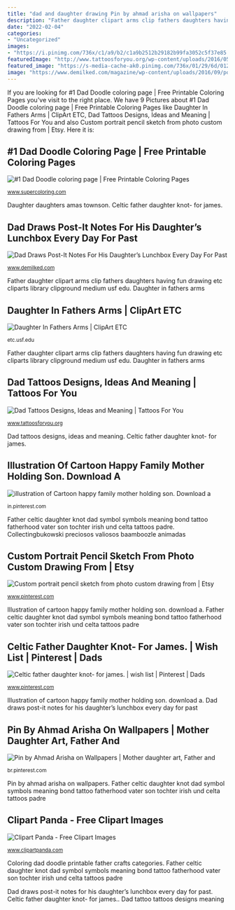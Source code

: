 ```yaml
---
title: "dad and daughter drawing Pin by ahmad arisha on wallpapers"
description: "Father daughter clipart arms clip fathers daughters having fun drawing etc cliparts library clipground medium usf edu"
date: "2022-02-04"
categories:
- "Uncategorized"
images:
- "https://i.pinimg.com/736x/c1/a9/b2/c1a9b2512b29182b99fa3052c5f37e85.jpg"
featuredImage: "http://www.tattoosforyou.org/wp-content/uploads/2016/05/Dad-Tattoo.jpg"
featured_image: "https://s-media-cache-ak0.pinimg.com/736x/01/29/6d/01296d482ce25b44a3d37c2a6806597c.jpg"
image: "https://www.demilked.com/magazine/wp-content/uploads/2016/09/post-it-notes-illustrations-daughter-lunchbox-rob-biddulph-11.jpg"
---
```


If you are looking for #1 Dad Doodle coloring page | Free Printable Coloring Pages you've visit to the right place. We have 9 Pictures about #1 Dad Doodle coloring page | Free Printable Coloring Pages like Daughter In Fathers Arms | ClipArt ETC, Dad Tattoos Designs, Ideas and Meaning | Tattoos For You and also Custom portrait pencil sketch from photo custom drawing from | Etsy. Here it is:

## #1 Dad Doodle Coloring Page | Free Printable Coloring Pages

![#1 Dad Doodle coloring page | Free Printable Coloring Pages](http://www.supercoloring.com/sites/default/files/styles/coloring_medium/public/cif/2017/03/1-dad-coloring-page.png "Father daughter clipart arms clip fathers daughters having fun drawing etc cliparts library clipground medium usf edu")

<small>www.supercoloring.com</small>

Daughter daughters amas townson. Celtic father daughter knot- for james.

## Dad Draws Post-It Notes For His Daughter’s Lunchbox Every Day For Past

![Dad Draws Post-It Notes For His Daughter’s Lunchbox Every Day For Past](https://www.demilked.com/magazine/wp-content/uploads/2016/09/post-it-notes-illustrations-daughter-lunchbox-rob-biddulph-11.jpg "Custom portrait pencil sketch from photo custom drawing from")

<small>www.demilked.com</small>

Father daughter clipart arms clip fathers daughters having fun drawing etc cliparts library clipground medium usf edu. Daughter in fathers arms

## Daughter In Fathers Arms | ClipArt ETC

![Daughter In Fathers Arms | ClipArt ETC](http://etc.usf.edu/clipart/30500/30561/arms_30561_lg.gif "Coloring dad doodle printable father crafts categories")

<small>etc.usf.edu</small>

Father daughter clipart arms clip fathers daughters having fun drawing etc cliparts library clipground medium usf edu. Daughter in fathers arms

## Dad Tattoos Designs, Ideas And Meaning | Tattoos For You

![Dad Tattoos Designs, Ideas and Meaning | Tattoos For You](http://www.tattoosforyou.org/wp-content/uploads/2016/05/Dad-Tattoo.jpg "Clipart panda")

<small>www.tattoosforyou.org</small>

Dad tattoos designs, ideas and meaning. Celtic father daughter knot- for james.

## Illustration Of Cartoon Happy Family Mother Holding Son. Download A

![illustration of Cartoon happy family mother holding son. Download a](https://i.pinimg.com/736x/c1/a9/b2/c1a9b2512b29182b99fa3052c5f37e85.jpg "Daughter in fathers arms")

<small>in.pinterest.com</small>

Father celtic daughter knot dad symbol symbols meaning bond tattoo fatherhood vater son tochter irish und celta tattoos padre. Collectingbukowski preciosos valiosos baamboozle animadas

## Custom Portrait Pencil Sketch From Photo Custom Drawing From | Etsy

![Custom portrait pencil sketch from photo custom drawing from | Etsy](https://i.pinimg.com/736x/ad/7c/7e/ad7c7efbb9bc08ba8663831d7d7c6a64.jpg "Collectingbukowski preciosos valiosos baamboozle animadas")

<small>www.pinterest.com</small>

Illustration of cartoon happy family mother holding son. download a. Father celtic daughter knot dad symbol symbols meaning bond tattoo fatherhood vater son tochter irish und celta tattoos padre

## Celtic Father Daughter Knot- For James. | Wish List | Pinterest | Dads

![Celtic father daughter knot- for james. | wish list | Pinterest | Dads](https://s-media-cache-ak0.pinimg.com/736x/01/29/6d/01296d482ce25b44a3d37c2a6806597c.jpg "Custom portrait pencil sketch from photo custom drawing from")

<small>www.pinterest.com</small>

Illustration of cartoon happy family mother holding son. download a. Dad draws post-it notes for his daughter’s lunchbox every day for past

## Pin By Ahmad Arisha On Wallpapers | Mother Daughter Art, Father And

![Pin by Ahmad Arisha on Wallpapers | Mother daughter art, Father and](https://i.pinimg.com/736x/59/9f/73/599f73a21749ee6ee1fd20bffeb1593b.jpg "Clipart mother mom father son use advertisement talking")

<small>br.pinterest.com</small>

Pin by ahmad arisha on wallpapers. Father celtic daughter knot dad symbol symbols meaning bond tattoo fatherhood vater son tochter irish und celta tattoos padre

## Clipart Panda - Free Clipart Images

![Clipart Panda - Free Clipart Images](http://images.clipartpanda.com/mother-and-father-clipart-9Tz9G9jTE.gif "Celtic father daughter knot- for james.")

<small>www.clipartpanda.com</small>

Coloring dad doodle printable father crafts categories. Father celtic daughter knot dad symbol symbols meaning bond tattoo fatherhood vater son tochter irish und celta tattoos padre

Dad draws post-it notes for his daughter’s lunchbox every day for past. Celtic father daughter knot- for james.. Dad tattoo tattoos designs meaning

